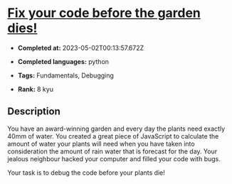 # [Fix your code before the garden dies! ](https://www.codewars.com/kata/57158fb92ad763bb180004e7)

- **Completed at:** 2023-05-02T00:13:57.672Z

- **Completed languages:** python

- **Tags:** Fundamentals, Debugging

- **Rank:** 8 kyu

## Description

You have an award-winning garden and every day the plants need exactly 40mm of water. You created a great piece of JavaScript to calculate the amount of water your plants will need when you have taken into consideration the amount of rain water that is forecast for the day. Your jealous neighbour hacked your computer and filled your code with bugs. 

Your task is to debug the code before your plants die!
